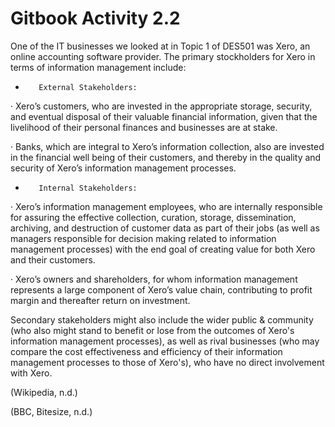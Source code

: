 # Gitbook Activity 2.2

One of the IT businesses we looked at in Topic 1 of DES501 was Xero, an online accounting software provider. The primary stockholders for Xero in terms of information management include:

-        External Stakeholders:

·        Xero’s customers, who are invested in the appropriate storage, security, and eventual disposal of their valuable financial information, given that the livelihood of their personal finances and businesses are at stake.

·        Banks, which are integral to Xero’s information collection, also are invested in the financial well being of their customers, and thereby in the quality and security of Xero’s information management processes.

-        Internal Stakeholders:

·        Xero’s information management employees, who are internally responsible for assuring the effective collection, curation, storage, dissemination, archiving, and destruction of customer data as part of their jobs \(as well as managers responsible for decision making related to information management processes\) with the end goal of creating value for both Xero and their customers.

·        Xero’s owners and shareholders, for whom information management represents a large component of Xero’s value chain, contributing to profit margin and thereafter return on investment.

Secondary stakeholders might also include the wider public & community \(who also might stand to benefit or lose from the outcomes of Xero's information management processes\), as well as rival businesses \(who may compare the cost effectiveness and efficiency of their information management processes to those of Xero's\), who have no direct involvement with Xero.

\(Wikipedia, n.d.\)

\(BBC, Bitesize, n.d.\)

